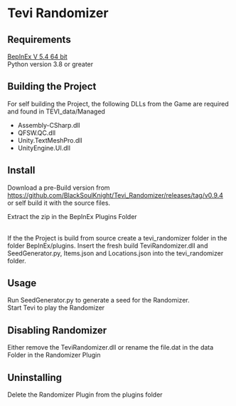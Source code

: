 # Tevi Randomizer

## Requirements

[BepInEx V 5.4 64 bit](https://docs.bepinex.dev/articles/user_guide/installation/index.html#tabpanel_bHGHmlrG6S_tabid-win)<br>
Python version 3.8 or greater

## Building the Project

For self building the Project, the following DLLs from the Game are required and found in TEVI_data/Managed
+ Assembly-CSharp.dll
+ QFSW.QC.dll
+ Unity.TextMeshPro.dll
+ UnityEngine.UI.dll

## Install
Download a pre-Build version from https://github.com/BlackSoulKnight/Tevi_Randomizer/releases/tag/v0.9.4<br>
or self build it with the source files. <br>

Extract the zip in the BepInEx Plugins Folder<br><br>

If the the Project is build from source create a tevi_randomizer folder in the folder BepInEx/plugins.
Insert the fresh build TeviRandomizer.dll and SeedGenerator.py, Items.json and Locations.json into the tevi_randomizer folder. 

## Usage
Run SeedGenerator.py to generate a seed for the Randomizer.<br>
Start Tevi to play the Randomizer

## Disabling Randomizer
Either remove the TeviRandomizer.dll or rename the file.dat in the data Folder in the Randomizer Plugin

## Uninstalling
Delete the Randomizer Plugin from the plugins folder
